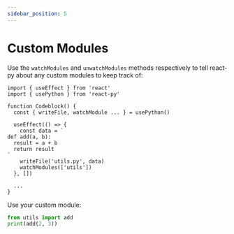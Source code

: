 ```yaml
---
sidebar_position: 5
---
```


# Custom Modules

Use the `watchModules` and `unwatchModules` methods respectively to tell react-py about any custom modules to keep track of:

```tsx
import { useEffect } from 'react'
import { usePython } from 'react-py'

function Codeblock() {
  const { writeFile, watchModule ... } = usePython()

  useEffect(() => {
    const data = `
def add(a, b):
  result = a + b
  return result
`
    writeFile('utils.py', data)
    watchModules(['utils'])
  }, [])

  ...
}
```

Use your custom module:

```py
from utils import add
print(add(2, 3))
```
